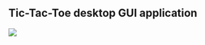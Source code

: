 <h2> Tic-Tac-Toe desktop GUI application</h2>
<img src="https://github.com/shivansh-goel/Tic-Tac-Toe/blob/master/icons/Screenshot%20(40)_LI.jpg">
